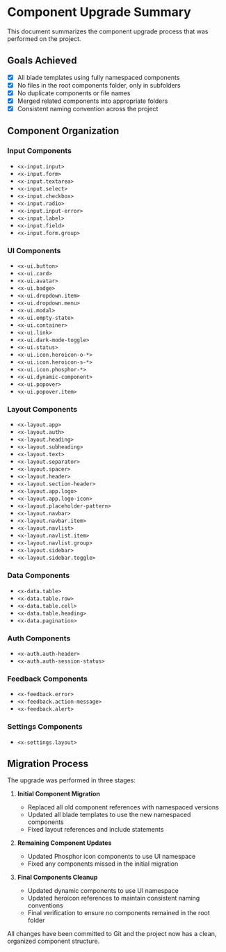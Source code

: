 # Component Upgrade Summary

This document summarizes the component upgrade process that was performed on the project.

## Goals Achieved

- [x] All blade templates using fully namespaced components
- [x] No files in the root components folder, only in subfolders
- [x] No duplicate components or file names
- [x] Merged related components into appropriate folders
- [x] Consistent naming convention across the project

## Component Organization

### Input Components
- `<x-input.input>`
- `<x-input.form>`
- `<x-input.textarea>`
- `<x-input.select>`
- `<x-input.checkbox>`
- `<x-input.radio>`
- `<x-input.input-error>`
- `<x-input.label>`
- `<x-input.field>`
- `<x-input.form.group>`

### UI Components
- `<x-ui.button>`
- `<x-ui.card>`
- `<x-ui.avatar>`
- `<x-ui.badge>`
- `<x-ui.dropdown.item>`
- `<x-ui.dropdown.menu>`
- `<x-ui.modal>`
- `<x-ui.empty-state>`
- `<x-ui.container>`
- `<x-ui.link>`
- `<x-ui.dark-mode-toggle>`
- `<x-ui.status>`
- `<x-ui.icon.heroicon-o-*>`
- `<x-ui.icon.heroicon-s-*>`
- `<x-ui.icon.phosphor-*>`
- `<x-ui.dynamic-component>`
- `<x-ui.popover>`
- `<x-ui.popover.item>`

### Layout Components
- `<x-layout.app>`
- `<x-layout.auth>`
- `<x-layout.heading>`
- `<x-layout.subheading>`
- `<x-layout.text>`
- `<x-layout.separator>`
- `<x-layout.spacer>`
- `<x-layout.header>`
- `<x-layout.section-header>`
- `<x-layout.app.logo>`
- `<x-layout.app.logo-icon>`
- `<x-layout.placeholder-pattern>`
- `<x-layout.navbar>`
- `<x-layout.navbar.item>`
- `<x-layout.navlist>`
- `<x-layout.navlist.item>`
- `<x-layout.navlist.group>`
- `<x-layout.sidebar>`
- `<x-layout.sidebar.toggle>`

### Data Components
- `<x-data.table>`
- `<x-data.table.row>`
- `<x-data.table.cell>`
- `<x-data.table.heading>`
- `<x-data.pagination>`

### Auth Components
- `<x-auth.auth-header>`
- `<x-auth.auth-session-status>`

### Feedback Components
- `<x-feedback.error>`
- `<x-feedback.action-message>`
- `<x-feedback.alert>`

### Settings Components
- `<x-settings.layout>`

## Migration Process

The upgrade was performed in three stages:

1. **Initial Component Migration**
   - Replaced all old component references with namespaced versions
   - Updated all blade templates to use the new namespaced components
   - Fixed layout references and include statements

2. **Remaining Component Updates**
   - Updated Phosphor icon components to use UI namespace
   - Fixed any components missed in the initial migration

3. **Final Components Cleanup**
   - Updated dynamic components to use UI namespace
   - Updated heroicon references to maintain consistent naming conventions
   - Final verification to ensure no components remained in the root folder

All changes have been committed to Git and the project now has a clean, organized component structure. 
